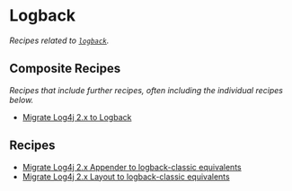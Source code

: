 # Logback

_Recipes related to [`logback`](http://logback.qos.ch/documentation.html)._

## Composite Recipes

_Recipes that include further recipes, often including the individual recipes below._

* [Migrate Log4j 2.x to Logback](./log4jtologback.md)

## Recipes

* [Migrate Log4j 2.x Appender to logback-classic equivalents](./log4jappendertologback.md)
* [Migrate Log4j 2.x Layout to logback-classic equivalents](./log4jlayouttologback.md)


